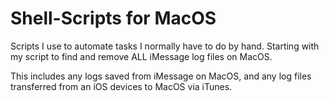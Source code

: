 Shell-Scripts for MacOS
=============

Scripts I use to automate tasks I normally have to do by hand. Starting with my script to find and remove ALL iMessage log files on MacOS.

This includes any logs saved from iMessage on MacOS, and any log files transferred from an iOS devices to MacOS via iTunes.

